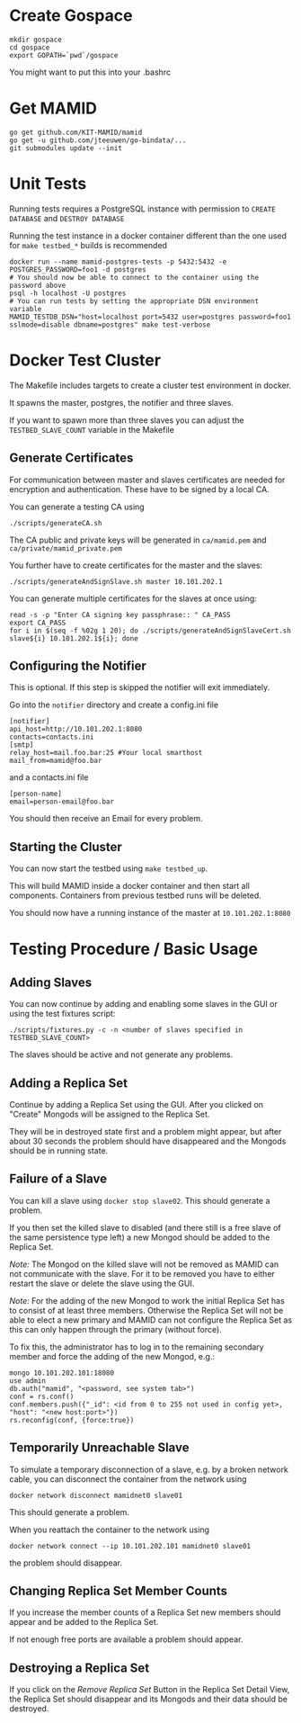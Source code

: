 # Create Gospace
    mkdir gospace
    cd gospace
    export GOPATH=`pwd`/gospace

You might want to put this into your .bashrc

# Get MAMID
    go get github.com/KIT-MAMID/mamid
    go get -u github.com/jteeuwen/go-bindata/...
    git submodules update --init

# Unit Tests

Running tests requires a PostgreSQL instance with permission to `CREATE DATABASE` and `DESTROY DATABASE`

 Running the test instance in a docker container different than the one used for `make testbed_*` builds is recommended

    docker run --name mamid-postgres-tests -p 5432:5432 -e POSTGRES_PASSWORD=foo1 -d postgres
    # You should now be able to connect to the container using the password above
    psql -h localhost -U postgres
    # You can run tests by setting the appropriate DSN environment variable
    MAMID_TESTDB_DSN="host=localhost port=5432 user=postgres password=foo1 sslmode=disable dbname=postgres" make test-verbose

# Docker Test Cluster

The Makefile includes targets to create a cluster test environment in docker.

It spawns the master, postgres, the notifier and three slaves.

If you want to spawn more than three slaves you can adjust the `TESTBED_SLAVE_COUNT` variable in the Makefile

## Generate Certificates
For communication between master and slaves certificates are needed for encryption and authentication.
These have to be signed by a local CA.


You can generate a testing CA using

    ./scripts/generateCA.sh

The CA public and private keys will be generated in `ca/mamid.pem` and `ca/private/mamid_private.pem`

You further have to create certificates for the master and the slaves:

    ./scripts/generateAndSignSlave.sh master 10.101.202.1

You can generate multiple certificates for the slaves at once using:

    read -s -p "Enter CA signing key passphrase:: " CA_PASS
    export CA_PASS
    for i in $(seq -f %02g 1 20); do ./scripts/generateAndSignSlaveCert.sh slave${i} 10.101.202.1${i}; done

## Configuring the Notifier

This is optional. If this step is skipped the notifier will exit immediately.

Go into the `notifier` directory and create a config.ini file

    [notifier]
    api_host=http://10.101.202.1:8080
    contacts=contacts.ini
    [smtp]
    relay_host=mail.foo.bar:25 #Your local smarthost
    mail_from=mamid@foo.bar

and a contacts.ini file

    [person-name]
    email=person-email@foo.bar

You should then receive an Email for every problem.

## Starting the Cluster

You can now start the testbed using `make testbed_up`.

This will build MAMID inside a docker container and then start all components.
Containers from previous testbed runs will be deleted.

You should now have a running instance of the master at `10.101.202.1:8080`


# Testing Procedure / Basic Usage

## Adding Slaves

You can now continue by adding and enabling some slaves in the GUI or using the test fixtures script:

    ./scripts/fixtures.py -c -n <number of slaves specified in TESTBED_SLAVE_COUNT>

The slaves should be active and not generate any problems.

## Adding a Replica Set

Continue by adding a Replica Set using the GUI.
After you clicked on "Create" Mongods will be assigned to the Replica Set.

They will be in destroyed state first and a problem might appear, but after about 30 seconds the problem should have disappeared and the Mongods should be in running state. 

## Failure of a Slave

You can kill a slave using `docker stop slave02`. This should generate a problem.

If you then set the killed slave to disabled (and there still is a free slave of the same persistence type left) a new Mongod should be added to the Replica Set.

*Note:* The Mongod on the killed slave will not be removed as MAMID can not communicate with the slave.
For it to be removed you have to either restart the slave or delete the slave using the GUI.

*Note:* For the adding of the new Mongod to work the initial Replica Set has to consist of at least three members. 
Otherwise the Replica Set will not be able to elect a new primary and MAMID can not configure the Replica Set as this can only happen through the primary (without force).

To fix this, the administrator has to log in to the remaining secondary member and force the adding of the new Mongod, e.g.:

    mongo 10.101.202.101:18080
    use admin
    db.auth("mamid", "<password, see system tab>")
    conf = rs.conf()
    conf.members.push({"_id": <id from 0 to 255 not used in config yet>, "host": "<new host:port>"})
    rs.reconfig(conf, {force:true})

## Temporarily Unreachable Slave

To simulate a temporary disconnection of a slave, e.g. by a broken network cable, you can disconnect the container from the network using

    docker network disconnect mamidnet0 slave01

This should generate a problem.

When you reattach the container to the network using

    docker network connect --ip 10.101.202.101 mamidnet0 slave01

the problem should disappear.

## Changing Replica Set Member Counts

If you increase the member counts of a Replica Set new members should appear and be added to the Replica Set.

If not enough free ports are available a problem should appear.

## Destroying a Replica Set

If you click on the *Remove Replica Set* Button in the Replica Set Detail View, the Replica Set should disappear and its Mongods and their data should be destroyed.
